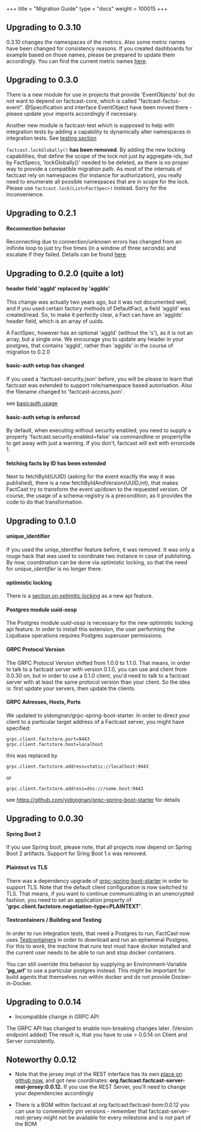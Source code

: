 +++
title = "Migration Guide"
type = "docs"
weight = 100015
+++

## Upgrading to 0.3.10

0.3.10 changes the namespaces of the metrics. Also some metric names have
been changed for consistency reasons. If you created dashboards for example based on those
names, please be prepared to update them accordingly. 
You can find the current metric names [here](/setup/metrics).

## Upgrading to 0.3.0

There is a new module for use in projects that provide 'EventObjects' but do not want to depend on factcast-core, which is called "factcast-factus-event".
@Specification and interface EventObject have been moved there - please update your imports accordingly if necessary.

Another new module is factcast-test which is supposed to help with integration tests by adding a capability to dynamically alter namespaces in integration tests.
See [testing section](/usage/factus/testing)

`factcast.lockGlobally()` **has been removed**. By adding the new locking capabilities, that define the scope of the lock not
just by aggregate-ids, but by FactSpecs, 'lockGlobally()' needed to be deleted, as there is no proper way to provide a compatible
migration path.
As most of the internals of factcast rely on namespaces (for instance for authorization), you really need to enumerate 
all possible namespaces that are in scope for the lock. Please use `factcast.lock(List<FactSpec>)` instead. Sorry for the inconvenience.
 

## Upgrading to 0.2.1 

#### Reconnection behavior

Reconnecting due to connection/unknown errors has changed from an inifinite loop to just try five times (in a window of three seconds) and escalate if they failed.
Details can be found [here](https://github.com/factcast/factcast/issues/889).


## Upgrading to 0.2.0 (quite a lot)


#### header field 'aggId' replaced by 'aggIds'

This change was actually two years ago, but it was not documented well, and if you used certain factory methods of DefaultFact, a field 'aggId' was created/read.
So, to make it perfectly clear, a Fact can have an 'aggIds' header field, which is an array of uuids.

A FactSpec, however has an optional 'aggId' (without the 's'), as it is not an array, but a single one.
We encourage you to update any header in your postgres, that contains 'aggId', rather than 'aggIds' in the course of migration to 0.2.0

#### basic-auth setup has changed

If you used a 'factcast-security.json' before, you will be please to learn that factcast was extended to support role/namespace based autorisation. Also the filename changed to 'factcast-access.json'.

see [basicauth usage](/setup/grpc-config-basicauth)

#### basic-auth setup is enforced

By default, when executing without security enabled, you need to supply a property
'factcast.security.enabled=false' via commandline or propertyfile to get away with just a warning. If you don't, factcast will exit with errorcode 1.

#### fetching facts by ID has been extended

Next to fetchById(UUID) (asking for the event exactly the way it was published), there is a new fetchByIdAndVersion(UUID,int), that makes FactCast try to transform the event up/down to the requested version. Of course, the usage of a schema-registry is a precondition, as it provides the code to do that transformation. 

## Upgrading to 0.1.0

#### unique_identifier

If you used the uniqe_identifier feature before, it was removed. It was only a rouge hack that was used to coordinate two instance in case of publishing. By now, coordination can be done via optimistic locking, so that the need for *unique_identifier* is no longer there.

#### optimistic locking

There is a [section on optimitic locking](/usage/lowlevel/java/optimistic_locking/) as a new api feature.

#### Postgres module uuid-ossp 

The Postgres module *uuid-ossp* is necessary for the new optimistic locking api feature. In order to install this
extension, the user performing the Liquibase operations requires Postgres superuser permissions. 

#### GRPC Protocol Version

The GRPC Protocol Version shifted from 1.0.0 to 1.1.0. That means, in order to talk to a factcast server with version 0.1.0, you can use and client from 0.0.30 on, but in order to use a 0.1.0 client, you'd need to talk to a factcast server with at least the same protocol version than your client.
So the idea is: first update your servers, then update the clients. 

#### GRPC Adresses, Hosts, Ports

We updated to yidongnan/grpc-spring-boot-starter. In order to direct your client to a particular target address of a Factcast server, you might have specified:

```
grpc.client.factstore.port=9443
grpc.client.factstore.host=localhost
```

this was replaced by

```
grpc.client.factstore.address=static://localhost:9443
```

or

```
grpc.client.factstore.address=dns:///some.host:9443
```

see https://github.com/yidongnan/grpc-spring-boot-starter for details


## Upgrading to 0.0.30

#### Spring Boot 2

If you use Spring boot, please note, that all projects now depend on Spring Boot 2 artifacts. 
Support for Sring Boot 1.x was removed. 

#### Plaintext vs TLS

There was a dependency upgrade of [grpc-spring-boot-starter](https://github.com/yidongnan/grpc-spring-boot-starter) in order to support TLS. Note that the default client configuration is now switched to TLS. That means, if you want to continue communicating in an unencrypted fashion, you need to set an application property of **'grpc.client.factstore.negotiation-type=PLAINTEXT'**. 

#### Testcontainers / Building and Testing

In order to run integration tests, that need a Postgres to run, FactCast now uses [Testcontainers](https://www.testcontainers.org/usage/database_containers.html) in order to download and run an ephemeral Postgres.
For this to work, the machine that runs test must have docker installed and the current user needs to be able to run and stop docker containers.

You can still override this behavior by supplying an Environment-Variable **'pg_url'** to use a particular postgres instead. This might be important for build agents that themselves run within docker and do not provide Docker-in-Docker. 


## Upgrading to 0.0.14

* Incompatible change in GRPC API

The GRPC API has changed to enable non-breaking changes later. (Version endpoint added)
The result is, that you have to use > 0.0.14 on Client and Server consistently.

## Noteworthy 0.0.12

* Note that the jersey impl of the REST interface has its own <a href="https://github.com/Mercateo/factcast-rest-jersey">place on github now.</a> and got new coordinates: **org.factcast:factcast-server-rest-jersey:0.0.12.** If you use the REST Server, you'll need to change your dependencies accordingly

* There is a BOM within factcast at org.factcast:factcast-bom:0.0.12 you can use to conveniently pin versions - remember that factcast-server-rest-jersey might not be available for every milestone and is not part of the BOM








